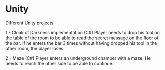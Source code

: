 Unity
=====

Different Unity projects.

1 - Cloak of Darkness implementation (C#)
Player needs to drop his tool on the table of the room to be able to read the secret message on the floor of the bar.
If he enters the bar 3 times without having dropped his tool in the other room, the player loses. 

2 - Maze (C#)
Player enters an underground chamber with a maze. He needs to reach the other side to be able to continue.